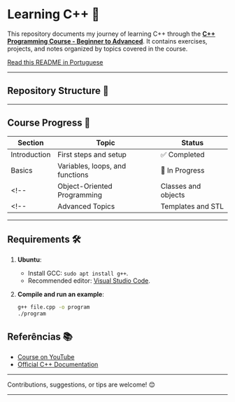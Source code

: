 # Learning C++ 🚀

This repository documents my journey of learning C++ through the **[C++ Programming Course - Beginner to Advanced](https://youtu.be/8jLOx1hD3_o?si=aJwsm6emCt94rsQk)**. It contains exercises, projects, and notes organized by topics covered in the course.

[Read this README in Portuguese](README.pt.md)

---

## Repository Structure 📂

<!-- - **`exercises/`**: Exercise solutions from the course. -->
<!-- - **`projects/`**: Projects to apply and consolidate learning. -->
<!-- - **`notes/`**: Summaries and key concept notes. -->
<!-- - **`examples/`**: Sample code from the course. -->

---

## Course Progress 📜

| Section               | Topic                         | Status      |
|-----------------------|-------------------------------|-------------|
| Introduction          | First steps and setup         | ✅ Completed |
| Basics                | Variables, loops, and functions | 🔄 In Progress |
<!-- | Object-Oriented Programming | Classes and objects       | ⬜ Not Started | -->
<!-- | Advanced Topics       | Templates and STL             | ⬜ Not Started | -->

---

## Requirements 🛠️

1. **Ubuntu**:
   - Install GCC: `sudo apt install g++`.
   - Recommended editor: [Visual Studio Code](https://code.visualstudio.com/).

2. **Compile and run an example**:
   ```bash
   g++ file.cpp -o program
   ./program

## Referências 📚

- [Course on YouTube](https://youtu.be/8jLOx1hD3_o?si=aJwsm6emCt94rsQk)
- [Official C++ Documentation](https://en.cppreference.com/w/)

---

Contributions, suggestions, or tips are welcome! 😊

---